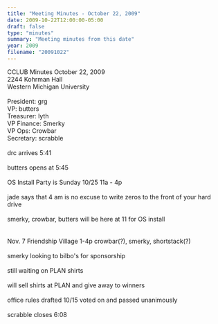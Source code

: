 ```yaml
---
title: "Meeting Minutes - October 22, 2009"
date: 2009-10-22T12:00:00-05:00
draft: false
type: "minutes"
summary: "Meeting minutes from this date"
year: 2009
filename: "20091022"
---
```


CCLUB Minutes October 22, 2009<br />
2244 Kohrman Hall<br />
Western Michigan University<br />
<br />
President: grg<br />
VP: butters<br />
Treasurer: lyth<br />
VP Finance: Smerky<br />
VP Ops: Crowbar<br />
Secretary: scrabble<br />
<br />
drc arrives 5:41<br />
<br />
butters opens at 5:45<br />
<br />
OS Install Party is Sunday 10/25 11a - 4p<br />
<br />
jade says that 4 am is no excuse to write zeros to the front of your hard drive<br />
<br />
smerky, crowbar, butters will be here at 11 for OS install<br />
<br />
<br />
Nov. 7 Friendship Village 1-4p crowbar(?), smerky, shortstack(?)<br />
<br />
smerky looking to bilbo's for sponsorship<br />
<br />
still waiting on PLAN shirts<br />
<br />
will sell shirts at PLAN and give away to winners<br />
<br />
office rules drafted 10/15 voted on and passed unanimously<br />
<br />
scrabble closes 6:08
